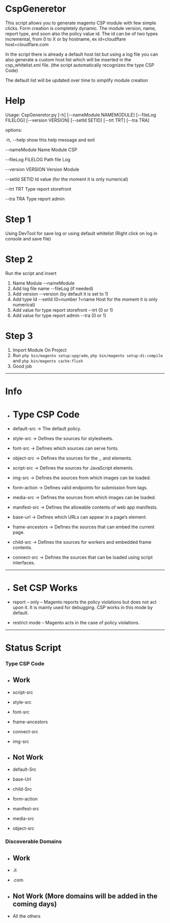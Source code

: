 CspGeneretor
======

This script allows you to generate magento CSP module with few simple clicks.
Form creation is completely dynamic.
The module version, name, report type, and soon also the policy value id.
The id can be of two types incremental, from 0 to X or by hostname, ex id=cloudflare host=cloudflare.com

In the script there is already a default host list but using a log file you can also generate a custom host list which will be inserted in the csp_whitelist.xml file. (the script automatically recognizes the type CSP Code)

The default list will be updated over time to simplify module creation

# Help
Usage: CspGeneretor.py [-h] [--nameModule NAMEMODULE] [--fileLog FILELOG] [--version VERSION] [--setId SETID]
               [--trt TRT] [--tra TRA]


options:

  -h, --help            show this help message and exit
  
  --nameModule          Name Module CSP
  
  --fileLog FILELOG     Path file Log
  
  --version VERSION     Version Module
  
  --setId SETID         Id value (for the moment it is only numerical)
  
  --trt TRT             Type report storefront
  
  --tra TRA             Type report admin

  # Step 1
  Using DevTool for save log or using default whitelist (Right click on log in console and save file)

  # Step 2
  Run the script and insert
  1. Name Module --nameModule
  2. Add log file name --fileLog (if needed)
  3. Add version --version (by default it is set to 1)
  4. Add type Id --setId (0=number 1=name Host for the moment it is only numerical)
  5. Add value for type report storefront --trt (0 or 1)
  6. Add value for type report admin --tra (0 or 1)
  
  # Step 3 
  1. Import Module On Project 
  2. Run `php bin/magento setup:upgrade`, `php bin/magento setup:di:compile` and `php bin/magento cache:flush`
  3. Good job

---------------------------

# Info

- # Type CSP Code
- default-src -> The default policy. 

- style-src -> Defines the sources for stylesheets. 

- font-src -> Defines which sources can serve fonts.

- object-src -> Defines the sources for the ,, and elements.

- script-src -> Defines the sources for JavaScript elements.

- img-src	-> Defines the sources from which images can be loaded.

- form-action -> Defines valid endpoints for submission from tags.

- media-src -> Defines the sources from which images can be loaded.

- manifest-src -> Defines the allowable contents of web app manifests.

- base-url -> Defines which URLs can appear in a page’s <base> element.

- frame-ancestors -> Defines the sources that can embed the current page.

- child-src	-> Defines the sources for workers and embedded frame contents.

- connect-src	-> Defines the sources that can be loaded using script interfaces.

---------------------------

- # Set CSP Works

- report – only – Magento reports the policy violations but does not act upon it. It is mainly used for debugging. CSP works in this mode by default.

- restrict mode – Magento acts in the case of policy violations.

---------------------------

# Status Script

### Type CSP Code
- ## Work

- script-src
- style-src
- font-src
- frame-ancestors
- connect-src
- img-src

- ## Not Work

- default-Src 
- base-Url 
- child-Src 
- form-action 	
- manifest-src 
- media-src 
- object-src 

### Discoverable Domains
- ## Work

- .it
- .com

- ## Not Work (More domains will be added in the coming days)
- All the others
